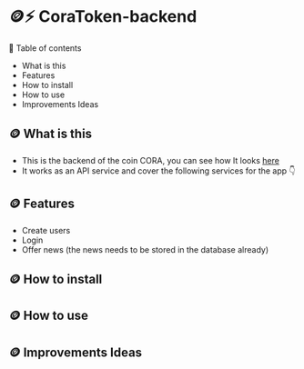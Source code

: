 # 🪙⚡️ CoraToken-backend
📗 Table of contents
- What is this
- Features
- How to install
- How to use
- Improvements Ideas


## 🪙 What is this
- This is the backend of the coin CORA, you can see how It looks [here](https://github.com/RolandoDrRobot/CoraToken-FrontEnd)
- It works as an API service and cover the following services for the app 👇

## 🪙 Features
- Create users
- Login
- Offer news (the news needs to be stored in the database already)


## 🪙 How to install


## 🪙 How to use


## 🪙 Improvements Ideas
